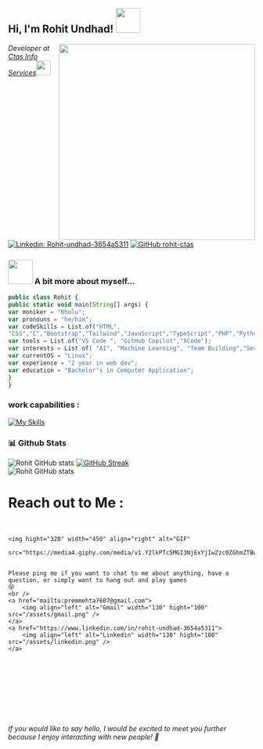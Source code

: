 <img src="https://komarev.com/ghpvc/?username=rohit-ctas&style=flat-square&color=green" alt="" />
<h2> Hi, I'm Rohit Undhad! <img src="https://media.giphy.com/media/mGcNjsfWAjY5AEZNw6/giphy.gif" width="50"></h2>
<img align='right' src="/assets/output-onlinegiftools.gif" width="400">
<p><em>Developer at <a href="https://ctasis.com">Ctas Info Services</a><img
            src="https://media.tenor.com/6JptszQgCnkAAAAj/text-work.gif" width="30">
    </em></p>


[![Linkedin:
Rohit-undhad-3654a5311](https://img.shields.io/badge/-Rohit-blue?style=flat-square&logo=Linkedin&logoColor=white&link=https://www.linkedin.com/in/rohit-undhad-3654a5311/)](https://www.linkedin.com/in/rohit-undhad-3654a5311)
[![GitHub
rohit-ctas](https://img.shields.io/github/followers/rohit-ctas?label=follow&style=social)](https://github.com/rohit-ctas)


### <img src="https://media.giphy.com/media/VgCDAzcKvsR6OM0uWg/giphy.gif" width="50"> A bit more about myself...

```javascript
public class Rohit {
public static void main(String[] args) {
var moniker = "Bholu";
var pronouns = "he/him";
var codeSkills = List.of("HTML",
"CSS","C","Bootstrap","Tailwind","JavaScript","TypeScript","PHP","Python","Java","Asp.Net","MySql");
var tools = List.of("VS Code ", "GitHub Copilot","XCode");
var interests = List.of( "AI", "Machine Learning", "Team Building","Server Management","Leadership");
var currentOS = "Linux";
var experience = "2 year in web dev";
var education = "Bachelor's in Computer Application";
}
}

```
### work capabilities :

[![My
Skills](https://skillicons.dev/icons?i=html,css,bootstrap,tailwindcss,js,git,angular,react,mongodb,nodejs,ts,figma,c,nextjs,github,python)](https://skillicons.dev)
<br />

### 📊 Github Stats
![Rohit GitHub stats](https://github-readme-stats.vercel.app/api?username=rohit-ctas&show_icons=true&theme=radical)
[![GitHub
Streak](https://github-readme-streak-stats.herokuapp.com?user=rohit-ctas&theme=radical&date_format=M%20j%5B%2C%20Y%5D)](https://git.io/streak-stats)<br>
![Rohit GitHub
stats](https://github-readme-stats.vercel.app/api/top-langs/?username=rohit-ctas&theme=radical)<br>
# Reach out to Me :

<p>
    </br>


    <img hight="320" width="450" align="right" alt="GIF"
        src="https://media4.giphy.com/media/v1.Y2lkPTc5MGI3NjExYjIwZzc0ZGhmZTBwbG5wOWVpbnhsbTJ2eWRqMm9renF2ejVkMnJqaiZlcD12MV9pbnRlcm5hbF9naWZfYnlfaWQmY3Q9Zw/TuDyQjiZGWwQ8j3DAr/giphy.webp">


    Please ping me if you want to chat to me about anything, have a question, or simply want to hang out and play games
    😝
    <br />
    <a href="mailto:premmehta7607@gmail.com">
        <img align="left" alt="Gmail" width="130" hight="100" src="/assets/gmail.png" />
    </a>
    <a href="https://www.linkedin.com/in/rohit-undhad-3654a5311">
        <img align="left" alt="Linkedin" width="130" hight="100" src="/assets/linkedin.png" />
    </a>
</p>
</br>
</br>
</br>
</br>
</br>
</br>
</br>



<em>If you would like to say hello, I would be excited to meet you further because I enjoy interacting with new people!
    🤝</em>
